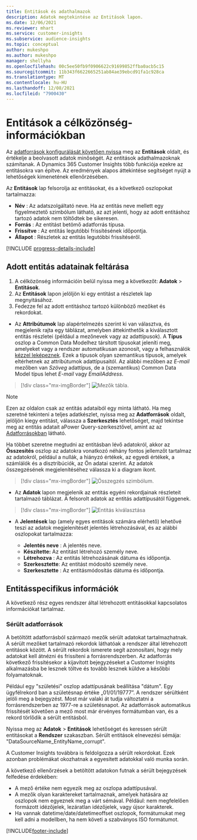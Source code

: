 ```yaml
---
title: Entitások és adathalmazok
description: Adatok megtekintése az Entitások lapon.
ms.date: 12/06/2021
ms.reviewer: mhart
ms.service: customer-insights
ms.subservice: audience-insights
ms.topic: conceptual
author: mukeshpo
ms.author: mukeshpo
manager: shellyha
ms.openlocfilehash: 00c5ee50fb9f0906622c91699852ffba0acb5c15
ms.sourcegitcommit: 11b343f6622665251ab84ae39ebcd91fa1c928ca
ms.translationtype: MT
ms.contentlocale: hu-HU
ms.lasthandoff: 12/08/2021
ms.locfileid: "7900430"
---
```

# <a name="entities-in-audience-insights"></a>Entitások a célközönség-információkban

Az [adatforrások konfigurálását követően nyissa](data-sources.md) meg az **Entitások** oldalt, és értékelje a beolvasott adatok minőségét. Az entitások adathalmazoknak számítanak. A Dynamics 365 Customer Insights több funkciója ezekre az entitásokra van építve. Az eredmények alapos áttekintése segítséget nyújt a lehetőségek kimenetének ellenőrzésében.

Az **Entitások** lap felsorolja az entitásokat, és a következő oszlopokat tartalmazza:

- **Név** : Az adatszolgáltató neve. Ha az entitás neve mellett egy figyelmeztető szimbólum látható, az azt jelenti, hogy az adott entitáshoz tartozó adatok nem töltődtek be sikeresen.
- **Forrás** : Az entitást betömő adatforrás típusa.
- **Frissítve** : Az entitás legutóbbi frissítésének időpontja.
- **Állapot** : Részletek az entitás legutóbbi frissítéséről.

[!INCLUDE [progress-details-include](../includes/progress-details-pane.md)]

## <a name="explore-a-specific-entitys-data"></a>Adott entitás adatainak feltárása

1. A célközönség információin belül nyissa meg a következőt: **Adatok** > **Entitások**.
1. Az **Entitások** lapon jelöljön ki egy entitást a részletek lap megnyitásához.  
1. Fedezze fel az adott entitáshoz tartozó különböző mezőket és rekordokat.

- Az **Attribútumok** lap alapértelmezés szerint ki van választva, és megjelenik rajta egy táblázat, amelyben áttekinthetők a kiválasztott entitás részletei (például a mezőnevek vagy az adattípusok). A **Típus** oszlop a Common Data Modelhez társított típusokat jeleníti meg, amelyeket vagy a rendszer automatikusan azonosít, vagy a felhasználók [kézzel leképeznek](map-entities.md). Ezek a típusok olyan szemantikus típusok, amelyek eltérhetnek az attribútumok adattípusaitól. Az alábbi mezőben az *E-mail* mezőben van *Szöveg* adattípus, de a (szemantikus) Common Data Model típus lehet *E-mail* vagy *EmailAddress*.

> [!div class="mx-imgBorder"]
> ![Mezők tábla.](media/data-manager-entities-fields.PNG "Mezők tábla")

> [!NOTE]
> Ezen az oldalon csak az entitás adataiból egy minta látható. Ha meg szeretné tekinteni a teljes adatkészlet, nyissa meg az **Adatforrások** oldalt, jelöljön kiegy entitást, válassza a **Szerkesztés** lehetőséget, majd tekintse meg az entitás adatait aPower Query-szerkesztővel, amint az az [Adatforrásokban](data-sources.md) látható.

Ha többet szeretne megtudni az entitásban lévő adatokról, akkor az **Összesítés** oszlop az adatokra vonatkozó néhány fontos jellemzőt tartalmaz az adatokról, például a nullák, a hiányzó értékek, az egyedi értékek, a számlálók és a disztribúciók, az Ön adatai szerint. Az adatok összegzésének megjelenítéséhez válassza ki a diagram ikont.

> [!div class="mx-imgBorder"]
> ![Összegzés szimbólum.](media/data-manager-entities-summary.png "Adatok összesítése tábla")

- Az **Adatok** lapon megjelenik az entitás egyéni rekordjainak részleteit tartalmazó táblázat. A felsorolt adatok az entitás adattípusától függenek.

> [!div class="mx-imgBorder"]
> ![Entitás kiválasztása](media/data-manager-entities-data.png "Entitás kiválasztása")

- A **Jelentések** lap (amely egyes entitások számára elérhető) lehetővé teszi az adatok megjelenítését jelentés létrehozásával, és az alábbi oszlopokat tartalmazza:

  - **Jelentés neve** : A jelentés neve.
  - **Készítette:** Az entitást létrehozó személy neve.
  - **Létrehozva** : Az entitás létrehozásának dátuma és időpontja.
  - **Szerkesztette**: Az entitást módosító személy neve.
  - **Szerkesztette** : Az entitásmódosítás dátuma és időpontja. 

## <a name="entity-specific-information"></a>Entitásspecifikus információk

A következő rész egyes rendszer által létrehozott entitásokkal kapcsolatos információkat tartalmaz.

### <a name="corrupted-data-sources"></a>Sérült adatforrások

A betöltött adatforrásból származó mezők sérült adatokat tartalmazhatnak. A sérült mezőket tartalmazó rekordok láthatóak a rendszer által létrehozott entitások között. A sérült rekordok ismerete segít azonosítani, hogy mely adatokat kell átnézni és frissíteni a forrásrendszerben. Az adatforrás következő frissítésekor a kijavított bejegyzéseket a Customer Insights alkalmazásba be lesznek töltve és tovább lesznek küldve a későbbi folyamatoknak. 

Például egy "születési" oszlop adattípusának beállítása "dátum". Egy ügyfélrekord ban a születésnap értéke „01/01/19777”. A rendszer sérültként jelöli meg a bejegyzést. Most már valaki át tudja változtatni a forrásrendszerben az 1977-re a születésnapot. Az adatforrások automatikus frissítését követően a mező most már érvényes formátumban van, és a rekord törlődik a sérült entitásból. 

Nyissa meg az **Adatok** > **Entitások** lehetőséget és keressen sérült entitásokat a **Rendszer** szakaszban. Sérült entitások elnevezési sémája: "DataSourceName_EntityName_corrupt".

A Customer Insights továbbra is feldolgozza a sérült rekordokat. Ezek azonban problémákat okozhatnak a egyesített adatokkal való munka során.

A következő ellenőrzések a betöltött adatokon futnak a sérült bejegyzések felfedése érdekében: 

- A mező értéke nem egyezik meg az oszlopa adattípusával.
- A mezők olyan karaktereket tartalmaznak, amelyek hatására az oszlopok nem egyeznek meg a várt sémával. Például: nem megfelelően formázott idézőjelek, lezáratlan idézőjelek, vagy újsor karakterek.
- Ha vannak datetime/date/datetimeoffset oszlopok, formátumukat meg kell adni a modellben, ha nem követi a szabványos ISO formátumot.


[!INCLUDE[footer-include](../includes/footer-banner.md)]
